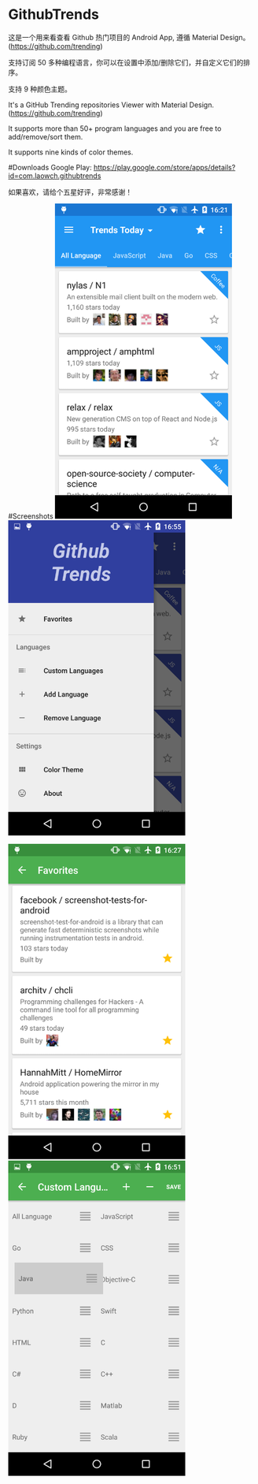 # GithubTrends

这是一个用来看查看 Github 热门项目的 Android App, 遵循 Material Design。 
(https://github.com/trending)

支持订阅 50 多种编程语言，你可以在设置中添加/删除它们，并自定义它们的排序。

支持 9 种颜色主题。

It's a GitHub Trending repositories Viewer with Material Design. (https://github.com/trending)

It supports more than 50+ program languages and you are free to add/remove/sort them. 

It supports nine kinds of color themes.

#Downloads 
Google Play: https://play.google.com/store/apps/details?id=com.laowch.githubtrends

如果喜欢，请给个五星好评，非常感谢！


#Screenshots
<img src="/screenshot/1.png" alt="screenshot" title="screenshot" width="360" height="640" />   <img src="/screenshot/4.png" alt="screenshot" title="screenshot"  width="360" height="640"  />

<img src="/screenshot/3.png" alt="screenshot" title="screenshot"  width="360" height="640"  />   <img src="/screenshot/5.png" alt="screenshot" title="screenshot"  width="360" height="640" />
